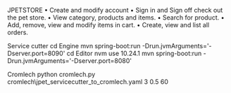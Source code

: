 JPETSTORE
• Create and modify account
• Sign in and Sign off check out the pet store.
• View category, products and items.
• Search for product.
• Add, remove, view and modify items in cart.
• Create, view and list all orders.

Service cutter
cd Engine
mvn spring-boot:run -Drun.jvmArguments='-Dserver.port=8090'
cd Editor
nvm use 10.24.1
mvn spring-boot:run -Drun.jvmArguments='-Dserver.port=8080'

Cromlech
python cromlech.py cromlech\jpet_servicecutter_to_cromlech.yaml 3 0.5 60  